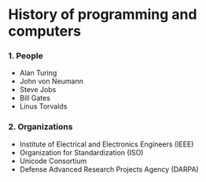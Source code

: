 # History of programming and computers

### 1. People
  * Alan Turing
  * John von Neumann
  * Steve Jobs
  * Bill Gates
  * Linus Torvalds

### 2. Organizations
  * Institute of Electrical and Electronics Engineers (IEEE)
  * Organization for Standardization (ISO)
  * Unicode Consortium
  * Defense Advanced Research Projects Agency (DARPA)

